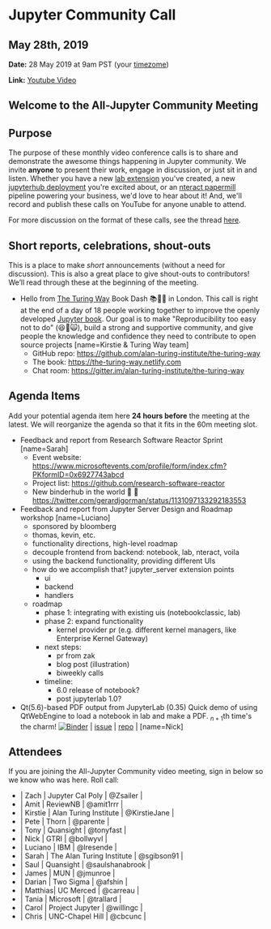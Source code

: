 # Jupyter Community Call

## May 28th, 2019

**Date:** 28 May 2019 at 9am PST (your [timezome](http://arewemeetingyet.com/Los%20Angeles/2019-05-28/09:00/Jupyter%20Community%20Call))

**Link:** [Youtube Video](https://youtu.be/mqZCa8j2K4s)


## Welcome to the All-Jupyter Community Meeting

## Purpose

The purpose of these monthly video conference calls is to share and demonstrate the awesome things happening in Jupyter community. We invite **anyone** to present their work, engage in discussion, or just sit in and listen. Whether you have a new [lab extension](https://github.com/jupyterlab) you've created, a new [jupyterhub deployment](https://github.com/jupyterhub) you're excited about, or an [nteract papermill](https://github.com/nteract) pipeline powering your business, we'd love to hear about it! And, we'll  record and publish these calls on YouTube for anyone unable to attend.

For more discussion on the format of these calls, see the thread [here](https://discourse.jupyter.org/t/reviving-the-all-jupyter-team-meetings/423).

## Short reports, celebrations, shout-outs

This is a place to make *short* announcements (without a need for discussion). This is also a great place to give shout-outs to contributors! We’ll read through these at the beginning of the meeting.

* Hello from [The Turing Way](https://github.com/alan-turing-institute/the-turing-way) Book Dash :books::dash::dash: in London. This call is right at the end of a day of 18 people working together to improve the openly developed [Jupyter book](https://github.com/jupyter/jupyter-book/). Our goal is to make "Reproducibility too easy not to do" (:laughing::grimacing::scream_cat:), build a strong and supportive community, and give people the knowledge and confidence they need to contribute to open source projects  [name=Kirstie & Turing Way team]
  * GitHub repo: https://github.com/alan-turing-institute/the-turing-way
  * The book: https://the-turing-way.netlify.com
  * Chat room: https://gitter.im/alan-turing-institute/the-turing-way


## Agenda Items

Add your potential agenda item here **24 hours before** the meeting at the latest. We will reorganize the agenda so that it fits in the 60m meeting slot.

* Feedback and report from Research Software Reactor Sprint [name=Sarah] 
  * Event website: https://www.microsoftevents.com/profile/form/index.cfm?PKformID=0x6927743abcd
  * Project list: https://github.com/research-software-reactor
  * New binderhub in the world :baby: :confetti_ball: https://twitter.com/gerardjgorman/status/1131097133292183553
* Feedback and report from Jupyter Server Design and Roadmap workshop [name=Luciano]
    * sponsored by bloomberg
    * thomas, kevin, etc.
    * functionality directions, high-level roadmap
    * decouple frontend from backend: notebook, lab, nteract, voila
    * using the backend functionality, providing different UIs
    * how do we accomplish that? jupyter_server extension points
        - ui
        - backend
        - handlers
    * roadmap
        * phase 1: integrating with existing uis (notebookclassic, lab)
        * phase 2: expand functionality
            * kernel provider pr (e.g. different kernel managers, like Enterprise Kernel Gateway)
        * next steps: 
            * pr from zak
            * blog post (illustration)
            * biweekly calls
        * timeline:
            * 6.0 release of notebook?
            * post jupyterlab 1.0?
* Qt(5.6)-based PDF output from JupyterLab (0.35) 
  Quick demo of using QtWebEngine to load a notebook in lab and make a PDF. $_{n+1}$th time's the charm! [![Binder ](https://mybinder.org/badge_logo.svg)](https://mybinder.org/v2/gh/deathbeds/nbconvert-pdfqt/master?urlpath=lab%2Ftree%2Fnotebooks%2Findex.ipynb) | [issue](https://github.com/jupyter/nbconvert/issues/1031) | [repo](https://github.com/deathbeds/nbconvert-pdfqt) | [name=Nick]

## Attendees

If you are joining the All-Jupyter Community video meeting, sign in below so we know who was here. Roll call:

- | Zach    | Jupyter Cal Poly          | @Zsailer        |
- | Amit    | ReviewNB                  | @amit1rrr       |
- | Kirstie | Alan Turing Institute     | @KirstieJane    |
- | Pete    | Thorn                     | @parente        |
- | Tony    | Quansight                 | @tonyfast       |
- | Nick    | GTRI                      | @bollwyvl       |
- | Luciano | IBM                       | @lresende       |
- | Sarah   | The Alan Turing Institute | @sgibson91      |
- | Saul    | Quansight                 | @saulshanabrook |
- | James   | MUN                       | @jmunroe        |
- | Darian  | Two Sigma                 | @afshin         |
- | Matthias| UC Merced                 | @carreau        |
- | Tania   | Microsoft                 | @trallard       |
- | Carol   | Project Jupyter           | @willingc       |
- | Chris   | UNC-Chapel Hill           | @cbcunc         |